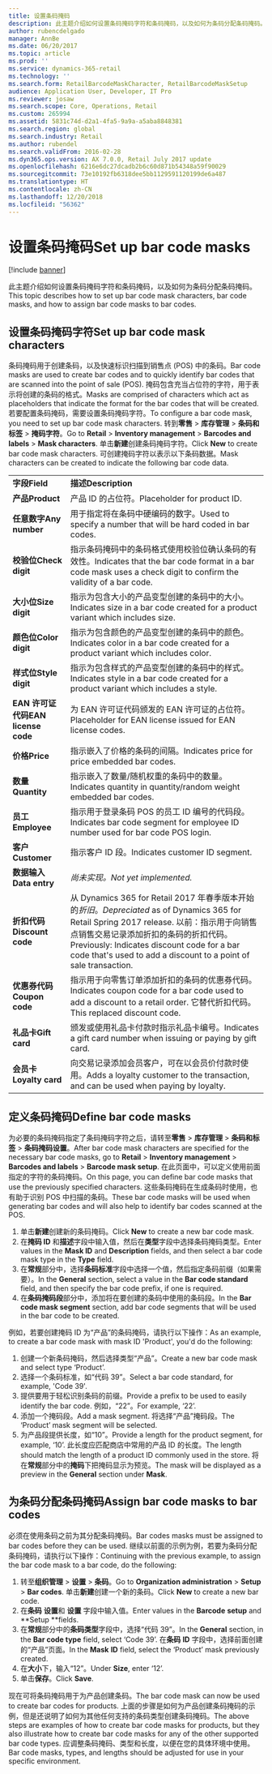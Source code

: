 ```yaml
---
title: 设置条码掩码
description: 此主题介绍如何设置条码掩码字符和条码掩码，以及如何为条码分配条码掩码。
author: rubencdelgado
manager: AnnBe
ms.date: 06/20/2017
ms.topic: article
ms.prod: ''
ms.service: dynamics-365-retail
ms.technology: ''
ms.search.form: RetailBarcodeMaskCharacter, RetailBarcodeMaskSetup
audience: Application User, Developer, IT Pro
ms.reviewer: josaw
ms.search.scope: Core, Operations, Retail
ms.custom: 265994
ms.assetid: 5831c74d-d2a1-4fa5-9a9a-a5aba8848381
ms.search.region: global
ms.search.industry: Retail
ms.author: rubendel
ms.search.validFrom: 2016-02-28
ms.dyn365.ops.version: AX 7.0.0, Retail July 2017 update
ms.openlocfilehash: 6216e6dc27dcadb2b6c60d871b54348a59f90029
ms.sourcegitcommit: 73e10192fb6318dee5bb1129591120199de6a487
ms.translationtype: HT
ms.contentlocale: zh-CN
ms.lasthandoff: 12/20/2018
ms.locfileid: "56362"
---
```

# <a name="set-up-bar-code-masks"></a><span data-ttu-id="2e3e8-103">设置条码掩码</span><span class="sxs-lookup"><span data-stu-id="2e3e8-103">Set up bar code masks</span></span>

[!include [banner](includes/banner.md)]

<span data-ttu-id="2e3e8-104">此主题介绍如何设置条码掩码字符和条码掩码，以及如何为条码分配条码掩码。</span><span class="sxs-lookup"><span data-stu-id="2e3e8-104">This topic describes how to set up bar code mask characters, bar code masks, and how to assign bar code masks to bar codes.</span></span>

<a name="set-up-bar-code-mask-characters"></a><span data-ttu-id="2e3e8-105">设置条码掩码字符</span><span class="sxs-lookup"><span data-stu-id="2e3e8-105">Set up bar code mask characters</span></span>
-------------------------------

<span data-ttu-id="2e3e8-106">条码掩码用于创建条码，以及快速标识扫描到销售点 (POS) 中的条码。</span><span class="sxs-lookup"><span data-stu-id="2e3e8-106">Bar code masks are used to create bar codes and to quickly identify bar codes that are scanned into the point of sale (POS).</span></span> <span data-ttu-id="2e3e8-107">掩码包含充当占位符的字符，用于表示将创建的条码的格式。</span><span class="sxs-lookup"><span data-stu-id="2e3e8-107">Masks are comprised of characters which act as placeholders that indicate the format for the bar codes that will be created.</span></span> <span data-ttu-id="2e3e8-108">若要配置条码掩码，需要设置条码掩码字符。</span><span class="sxs-lookup"><span data-stu-id="2e3e8-108">To configure a bar code mask, you need to set up bar code mask characters.</span></span> <span data-ttu-id="2e3e8-109">转到**零售** &gt; **库存管理** &gt; **条码和标签** &gt; **掩码字符**。</span><span class="sxs-lookup"><span data-stu-id="2e3e8-109">Go to **Retail** &gt; **Inventory management** &gt; **Barcodes and labels** &gt; **Mask characters**.</span></span> <span data-ttu-id="2e3e8-110">单击**新建**创建条码掩码字符。</span><span class="sxs-lookup"><span data-stu-id="2e3e8-110">Click **New** to create bar code mask characters.</span></span> <span data-ttu-id="2e3e8-111">可创建掩码字符以表示以下条码数据。</span><span class="sxs-lookup"><span data-stu-id="2e3e8-111">Mask characters can be created to indicate the following bar code data.</span></span>

|                      |                                                                                                                 |
|----------------------|-----------------------------------------------------------------------------------------------------------------|
| <span data-ttu-id="2e3e8-112">**字段**</span><span class="sxs-lookup"><span data-stu-id="2e3e8-112">**Field**</span></span>            | <span data-ttu-id="2e3e8-113">**描述**</span><span class="sxs-lookup"><span data-stu-id="2e3e8-113">**Description**</span></span>                                                                                                 |
| <span data-ttu-id="2e3e8-114">**产品**</span><span class="sxs-lookup"><span data-stu-id="2e3e8-114">**Product**</span></span>          | <span data-ttu-id="2e3e8-115">产品 ID 的占位符。</span><span class="sxs-lookup"><span data-stu-id="2e3e8-115">Placeholder for product ID.</span></span>                                                                                     |
| <span data-ttu-id="2e3e8-116">**任意数字**</span><span class="sxs-lookup"><span data-stu-id="2e3e8-116">**Any number**</span></span>       | <span data-ttu-id="2e3e8-117">用于指定将在条码中硬编码的数字。</span><span class="sxs-lookup"><span data-stu-id="2e3e8-117">Used to specify a number that will be hard coded in bar codes.</span></span>                                                  |
| <span data-ttu-id="2e3e8-118">**校验位**</span><span class="sxs-lookup"><span data-stu-id="2e3e8-118">**Check digit**</span></span>      | <span data-ttu-id="2e3e8-119">指示条码掩码中的条码格式使用校验位确认条码的有效性。</span><span class="sxs-lookup"><span data-stu-id="2e3e8-119">Indicates that the bar code format in a bar code mask uses a check digit to confirm the validity of a bar code.</span></span> |
| <span data-ttu-id="2e3e8-120">**大小位**</span><span class="sxs-lookup"><span data-stu-id="2e3e8-120">**Size digit**</span></span>       | <span data-ttu-id="2e3e8-121">指示为包含大小的产品变型创建的条码中的大小。</span><span class="sxs-lookup"><span data-stu-id="2e3e8-121">Indicates size in a bar code created for a product variant which includes size.</span></span>                                 |
| <span data-ttu-id="2e3e8-122">**颜色位**</span><span class="sxs-lookup"><span data-stu-id="2e3e8-122">**Color digit**</span></span>      | <span data-ttu-id="2e3e8-123">指示为包含颜色的产品变型创建的条码中的颜色。</span><span class="sxs-lookup"><span data-stu-id="2e3e8-123">Indicates color in a bar code created for a product variant which includes color.</span></span>                               |
| <span data-ttu-id="2e3e8-124">**样式位**</span><span class="sxs-lookup"><span data-stu-id="2e3e8-124">**Style digit**</span></span>      | <span data-ttu-id="2e3e8-125">指示为包含样式的产品变型创建的条码中的样式。</span><span class="sxs-lookup"><span data-stu-id="2e3e8-125">Indicates style in a bar code created for a product variant which includes a style.</span></span>                             |
| <span data-ttu-id="2e3e8-126">**EAN 许可证代码**</span><span class="sxs-lookup"><span data-stu-id="2e3e8-126">**EAN license code**</span></span> | <span data-ttu-id="2e3e8-127">为 EAN 许可证代码颁发的 EAN 许可证的占位符。</span><span class="sxs-lookup"><span data-stu-id="2e3e8-127">Placeholder for EAN license issued for EAN license codes.</span></span>                                                       |
| <span data-ttu-id="2e3e8-128">**价格**</span><span class="sxs-lookup"><span data-stu-id="2e3e8-128">**Price**</span></span>            | <span data-ttu-id="2e3e8-129">指示嵌入了价格的条码的间隔。</span><span class="sxs-lookup"><span data-stu-id="2e3e8-129">Indicates price for price embedded bar codes.</span></span>                                                                   |
| <span data-ttu-id="2e3e8-130">**数量**</span><span class="sxs-lookup"><span data-stu-id="2e3e8-130">**Quantity**</span></span>         | <span data-ttu-id="2e3e8-131">指示嵌入了数量/随机权重的条码中的数量。</span><span class="sxs-lookup"><span data-stu-id="2e3e8-131">Indicates quantity in quantity/random weight embedded bar codes.</span></span>                                                |
| <span data-ttu-id="2e3e8-132">**员工**</span><span class="sxs-lookup"><span data-stu-id="2e3e8-132">**Employee**</span></span>         | <span data-ttu-id="2e3e8-133">指示用于登录条码 POS 的员工 ID 编号的代码段。</span><span class="sxs-lookup"><span data-stu-id="2e3e8-133">Indicates bar code segment for employee ID number used for bar code POS login.</span></span>                                  |
| <span data-ttu-id="2e3e8-134">**客户**</span><span class="sxs-lookup"><span data-stu-id="2e3e8-134">**Customer**</span></span>         | <span data-ttu-id="2e3e8-135">指示客户 ID 段。</span><span class="sxs-lookup"><span data-stu-id="2e3e8-135">Indicates customer ID segment.</span></span>                                                                                  |
| <span data-ttu-id="2e3e8-136">**数据输入**</span><span class="sxs-lookup"><span data-stu-id="2e3e8-136">**Data entry**</span></span>       | <span data-ttu-id="2e3e8-137">*尚未实现。*</span><span class="sxs-lookup"><span data-stu-id="2e3e8-137">*Not yet implemented.*</span></span>                                                                                          |
| <span data-ttu-id="2e3e8-138">**折扣代码**</span><span class="sxs-lookup"><span data-stu-id="2e3e8-138">**Discount code**</span></span>    | <span data-ttu-id="2e3e8-139">从 Dynamics 365 for Retail 2017 年春季版本开始的*折旧*。</span><span class="sxs-lookup"><span data-stu-id="2e3e8-139">*Depreciated* as of Dynamics 365 for Retail Spring 2017 release.</span></span> <span data-ttu-id="2e3e8-140">以前：指示用于向销售点销售交易记录添加折扣的条码的折扣代码。</span><span class="sxs-lookup"><span data-stu-id="2e3e8-140">Previously: Indicates discount code for a bar code that's used to add a discount to a point of sale transaction.</span></span>                                                                   |
| <span data-ttu-id="2e3e8-141">**优惠券代码**</span><span class="sxs-lookup"><span data-stu-id="2e3e8-141">**Coupon code**</span></span>      | <span data-ttu-id="2e3e8-142">指示用于向零售订单添加折扣的条码的优惠券代码。</span><span class="sxs-lookup"><span data-stu-id="2e3e8-142">Indicates coupon code for a bar code used to add a discount to a retail order.</span></span> <span data-ttu-id="2e3e8-143">它替代折扣代码。</span><span class="sxs-lookup"><span data-stu-id="2e3e8-143">This replaced discount code.</span></span>     |
| <span data-ttu-id="2e3e8-144">**礼品卡**</span><span class="sxs-lookup"><span data-stu-id="2e3e8-144">**Gift card**</span></span>        | <span data-ttu-id="2e3e8-145">颁发或使用礼品卡付款时指示礼品卡编号。</span><span class="sxs-lookup"><span data-stu-id="2e3e8-145">Indicates a gift card number when issuing or paying by gift card.</span></span>                                               |
| <span data-ttu-id="2e3e8-146">**会员卡**</span><span class="sxs-lookup"><span data-stu-id="2e3e8-146">**Loyalty card**</span></span>     | <span data-ttu-id="2e3e8-147">向交易记录添加会员客户，可在以会员价付款时使用。</span><span class="sxs-lookup"><span data-stu-id="2e3e8-147">Adds a loyalty customer to the transaction, and can be used when paying by loyalty.</span></span>                             |

## <a name="define-bar-code-masks"></a><span data-ttu-id="2e3e8-148">定义条码掩码</span><span class="sxs-lookup"><span data-stu-id="2e3e8-148">Define bar code masks</span></span>
<span data-ttu-id="2e3e8-149">为必要的条码掩码指定了条码掩码字符之后，请转至**零售** &gt; **库存管理** &gt; **条码和标签** &gt; **条码掩码设置**。</span><span class="sxs-lookup"><span data-stu-id="2e3e8-149">After bar code mask characters are specified for the necessary bar code masks, go to **Retail** &gt; **Inventory management** &gt; **Barcodes and labels** &gt; **Barcode mask setup**.</span></span> <span data-ttu-id="2e3e8-150">在此页面中，可以定义使用前面指定的字符的条码掩码。</span><span class="sxs-lookup"><span data-stu-id="2e3e8-150">On this page, you can define bar code masks that use the previously specified characters.</span></span> <span data-ttu-id="2e3e8-151">这些条码掩码在生成条码时使用，也有助于识别 POS 中扫描的条码。</span><span class="sxs-lookup"><span data-stu-id="2e3e8-151">These bar code masks will be used when generating bar codes and will also help to identify bar codes scanned at the POS.</span></span>

1.  <span data-ttu-id="2e3e8-152">单击**新建**创建新的条码掩码。</span><span class="sxs-lookup"><span data-stu-id="2e3e8-152">Click **New** to create a new bar code mask.</span></span>
2.  <span data-ttu-id="2e3e8-153">在**掩码 ID** 和**描述**字段中输入值，然后在**类型**字段中选择条码掩码类型。</span><span class="sxs-lookup"><span data-stu-id="2e3e8-153">Enter values in the **Mask ID** and **Description** fields, and then select a bar code mask type in the **Type** field.</span></span>
3.  <span data-ttu-id="2e3e8-154">在**常规**部分中，选择**条码标准**字段中选择一个值，然后指定条码前缀（如果需要）。</span><span class="sxs-lookup"><span data-stu-id="2e3e8-154">In the **General** section, select a value in the **Bar code standard** field, and then specify the bar code prefix, if one is required.</span></span>
4.  <span data-ttu-id="2e3e8-155">在**条码掩码段**部分中，添加将在要创建的条码中使用的条码段。</span><span class="sxs-lookup"><span data-stu-id="2e3e8-155">In the **Bar code mask segment** section, add bar code segments that will be used in the bar code to be created.</span></span>

<span data-ttu-id="2e3e8-156">例如，若要创建掩码 ID 为“产品”的条码掩码，请执行以下操作：</span><span class="sxs-lookup"><span data-stu-id="2e3e8-156">As an example, to create a bar code mask with mask ID 'Product', you'd do the following:</span></span>

1.  <span data-ttu-id="2e3e8-157">创建一个新条码掩码，然后选择类型“产品”。</span><span class="sxs-lookup"><span data-stu-id="2e3e8-157">Create a new bar code mask and select type ‘Product’.</span></span>
2.  <span data-ttu-id="2e3e8-158">选择一个条码标准，如“代码 39”。</span><span class="sxs-lookup"><span data-stu-id="2e3e8-158">Select a bar code standard, for example, 'Code 39'.</span></span>
3.  <span data-ttu-id="2e3e8-159">提供要用于轻松识别条码的前缀。</span><span class="sxs-lookup"><span data-stu-id="2e3e8-159">Provide a prefix to be used to easily identify the bar code.</span></span> <span data-ttu-id="2e3e8-160">例如，“22”。</span><span class="sxs-lookup"><span data-stu-id="2e3e8-160">For example, ‘22’.</span></span>
4.  <span data-ttu-id="2e3e8-161">添加一个掩码段。</span><span class="sxs-lookup"><span data-stu-id="2e3e8-161">Add a mask segment.</span></span> <span data-ttu-id="2e3e8-162">将选择“产品”掩码段。</span><span class="sxs-lookup"><span data-stu-id="2e3e8-162">The ‘Product’ mask segment will be selected.</span></span>
5.  <span data-ttu-id="2e3e8-163">为产品段提供长度，如“10”。</span><span class="sxs-lookup"><span data-stu-id="2e3e8-163">Provide a length for the product segment, for example, ‘10’.</span></span> <span data-ttu-id="2e3e8-164">此长度应匹配商店中常用的产品 ID 的长度。</span><span class="sxs-lookup"><span data-stu-id="2e3e8-164">The length should match the length of a product ID commonly used in the store.</span></span> <span data-ttu-id="2e3e8-165">将在**常规**部分中的**掩码**下把掩码显示为预览。</span><span class="sxs-lookup"><span data-stu-id="2e3e8-165">The mask will be displayed as a preview in the **General** section under **Mask**.</span></span>

## <a name="assign-bar-code-masks-to-bar-codes"></a><span data-ttu-id="2e3e8-166">为条码分配条码掩码</span><span class="sxs-lookup"><span data-stu-id="2e3e8-166">Assign bar code masks to bar codes</span></span>
<span data-ttu-id="2e3e8-167">必须在使用条码之前为其分配条码掩码。</span><span class="sxs-lookup"><span data-stu-id="2e3e8-167">Bar codes masks must be assigned to bar codes before they can be used.</span></span> <span data-ttu-id="2e3e8-168">继续以前面的示例为例，若要为条码分配条码掩码，请执行以下操作：</span><span class="sxs-lookup"><span data-stu-id="2e3e8-168">Continuing with the previous example, to assign the bar code mask to a bar code, do the following:</span></span>

1.  <span data-ttu-id="2e3e8-169">转至**组织管理** &gt; **设置** &gt; **条码**。</span><span class="sxs-lookup"><span data-stu-id="2e3e8-169">Go to **Organization administration** &gt; **Setup** &gt; **Bar codes**.</span></span> <span data-ttu-id="2e3e8-170">单击**新建**创建一个新的条码。</span><span class="sxs-lookup"><span data-stu-id="2e3e8-170">Click **New** to create a new bar code.</span></span>
2.  <span data-ttu-id="2e3e8-171">在**条码** **设置**和 **设置** 字段中输入值。</span><span class="sxs-lookup"><span data-stu-id="2e3e8-171">Enter values in the **Barcode** **setup** and \*\*Setup \*\*fields.</span></span>
3.  <span data-ttu-id="2e3e8-172">在**常规**部分中的**条码类型**字段中，选择“代码 39”。</span><span class="sxs-lookup"><span data-stu-id="2e3e8-172">In the **General** section, in the **Bar code type** field, select ‘Code 39’.</span></span> <span data-ttu-id="2e3e8-173">在**条码** **ID** 字段中，选择前面创建的“产品”页面。</span><span class="sxs-lookup"><span data-stu-id="2e3e8-173">In the **Mask** **ID** field, select the ‘Product’ mask previously created.</span></span>
4.  <span data-ttu-id="2e3e8-174">在**大小**下，输入“12”。</span><span class="sxs-lookup"><span data-stu-id="2e3e8-174">Under **Size**, enter ‘12’.</span></span>
5.  <span data-ttu-id="2e3e8-175">单击**保存**。</span><span class="sxs-lookup"><span data-stu-id="2e3e8-175">Click **Save**.</span></span>

<span data-ttu-id="2e3e8-176">现在可将条码掩码用于为产品创建条码。</span><span class="sxs-lookup"><span data-stu-id="2e3e8-176">The bar code mask can now be used to create bar codes for products.</span></span> <span data-ttu-id="2e3e8-177">上面的步骤是如何为产品创建条码掩码的示例，但是还说明了如何为其他任何支持的条码类型创建条码掩码。</span><span class="sxs-lookup"><span data-stu-id="2e3e8-177">The above steps are examples of how to create bar code masks for products, but they also illustrate how to create bar code masks for any of the other supported bar code types.</span></span> <span data-ttu-id="2e3e8-178">应调整条码掩码、类型和长度，以便在您的具体环境中使用。</span><span class="sxs-lookup"><span data-stu-id="2e3e8-178">Bar code masks, types, and lengths should be adjusted for use in your specific environment.</span></span>



